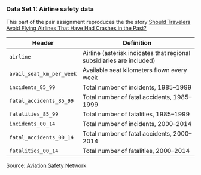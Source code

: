 ### Data Set 1: Airline safety data

This part of the pair assignment reproduces the the story [Should Travelers Avoid Flying Airlines That Have Had Crashes in the Past?](http://fivethirtyeight.com/features/should-travelers-avoid-flying-airlines-that-have-had-crashes-in-the-past/)

Header | Definition
---|---------
`airline` | Airline (asterisk indicates that regional subsidiaries are included)
`avail_seat_km_per_week` | Available seat kilometers flown every week
`incidents_85_99` | Total number of incidents, 1985–1999
`fatal_accidents_85_99` | Total number of fatal accidents, 1985–1999
`fatalities_85_99` | Total number of fatalities, 1985–1999
`incidents_00_14` | Total number of incidents, 2000–2014
`fatal_accidents_00_14` | Total number of fatal accidents, 2000–2014
`fatalities_00_14` | Total number of fatalities, 2000–2014

Source: [Aviation Safety Network](http://aviation-safety.net)
